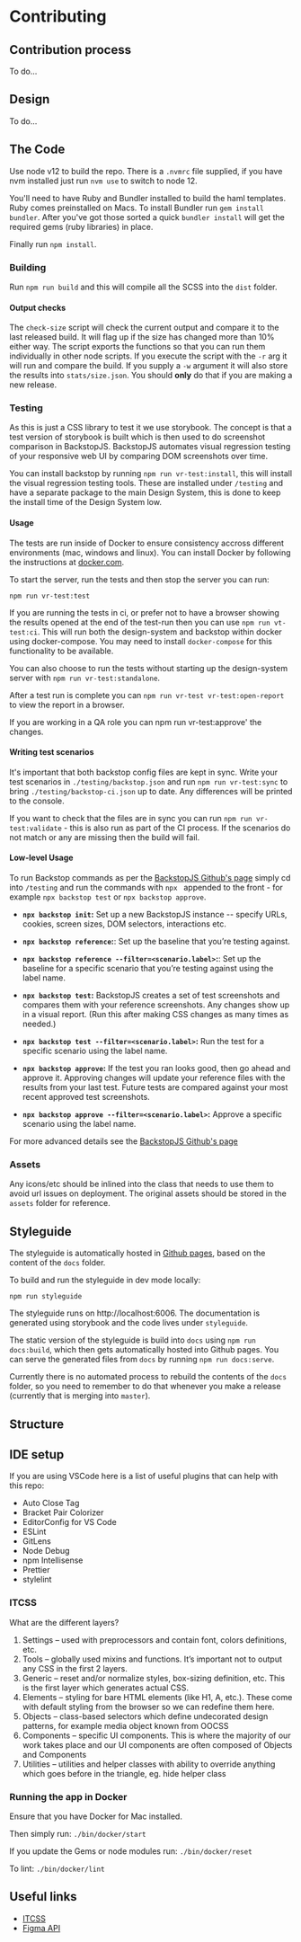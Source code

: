 # Contributing

## Contribution process

To do...

## Design

To do...

## The Code

Use node v12 to build the repo. There is a `.nvmrc` file supplied, if you have nvm installed just run `nvm use` to switch to node 12.

You'll need to have Ruby and Bundler installed to build the haml templates. Ruby comes preinstalled on Macs. To install Bundler run `gem install bundler`. After you've got those sorted a quick `bundler install` will get the required gems (ruby libraries) in place.

Finally run `npm install`.

### Building

Run `npm run build` and this will compile all the SCSS into the `dist` folder.

#### Output checks

The `check-size` script will check the current output and compare it to the last released build. It will flag up if the size has changed more than 10% either way. The script exports the functions so that you can run them individually in other node scripts. If you execute the script with the `-r` arg it will run and compare the build. If you supply a `-w` argument it will also store the results into `stats/size.json`. You should **only** do that if you are making a new release.

### Testing

As this is just a CSS library to test it we use storybook. The concept is that a test version of storybook is built which is then used to do screenshot comparison in BackstopJS. BackstopJS automates visual regression testing of your responsive web UI by comparing DOM screenshots over time.

You can install backstop by running `npm run vr-test:install`, this will install the visual regression testing tools. These are installed under `/testing` and have a separate package to the main Design System, this is done to keep the install time of the Design System low.

#### Usage

The tests are run inside of Docker to ensure consistency accross different environments (mac, windows and linux). You can install Docker by following the instructions at [docker.com](https://www.docker.com/products/docker-desktop).

To start the server, run the tests and then stop the server you can run:

```
npm run vr-test:test
```

If you are running the tests in ci, or prefer not to have a browser showing the results opened at the end of the test-run then you can use `npm run vt-test:ci`. This will run both the design-system and backstop within docker using docker-compose. You may need to install `docker-compose` for this functionality to be available.

You can also choose to run the tests without starting up the design-system server with `npm run vr-test:standalone`.

After a test run is complete you can `npm run vr-test vr-test:open-report` to view the report in a browser.

If you are working in a QA role you can npm run vr-test:approve' the changes.

#### Writing test scenarios

It's important that both backstop config files are kept in sync. Write your test scenarios in `./testing/backstop.json` and run `npm run vr-test:sync` to bring `./testing/backstop-ci.json` up to date. Any differences will be printed to the console.

If you want to check that the files are in sync you can run `npm run vr-test:validate` - this is also run as part of the CI process. If the scenarios do not match or any are missing then the build will fail.

#### Low-level Usage

To run Backstop commands as per the [BackstopJS Github's page](https://github.com/garris/BackstopJS) simply cd into `/testing` and run the commands with `npx ` appended to the front - for example `npx backstop test` or `npx backstop approve`.

- **`npx backstop init`:** Set up a new BackstopJS instance -- specify URLs, cookies, screen sizes, DOM selectors, interactions etc.

- **`npx backstop reference`:**: Set up the baseline that you’re testing against.

- **`npx backstop reference --filter=<scenario.label>`:**: Set up the baseline for a specific scenario that you’re testing against using the label name.

- **`npx backstop test`:** BackstopJS creates a set of test screenshots and compares them with your reference screenshots. Any changes show up in a visual report. (Run this after making CSS changes as many times as needed.)

- **`npx backstop test --filter=<scenario.label>`:** Run the test for a specific scenario using the label name.

-  **`npx backstop approve`:** If the test you ran looks good, then go ahead and approve it. Approving changes will update your reference files with the results from your last test. Future tests are compared against your most recent approved test screenshots.

-  **`npx backstop approve --filter=<scenario.label>`:** Approve a specific scenario using the label name.

For more advanced details see the [BackstopJS Github's page](https://github.com/garris/BackstopJS)


### Assets

Any icons/etc should be inlined into the class that needs to use them to avoid url issues on deployment. The original assets should  be stored in the `assets` folder for reference.


## Styleguide

The styleguide is automatically hosted in [Github pages](https://citizensadvice.github.io/design-system-testing/), based on the content of the `docs` folder.

To build and run the styleguide in dev mode locally:

```
npm run styleguide
```

The styleguide runs on http://localhost:6006. The documentation is generated using storybook and the code lives under `styleguide`.

The static version of the styleguide is build into `docs` using `npm run docs:build`, which then gets automatically hosted into Github pages. You can serve the generated files from `docs` by running `npm run docs:serve`.

Currently there is no automated process to rebuild the contents of the `docs` folder, so you need to remember to do that whenever you make a release (currently that is merging into `master`).

## Structure

## IDE setup

If you are using VSCode here is a list of useful plugins that can help with this repo:

* Auto Close Tag
* Bracket Pair Colorizer
* EditorConfig for VS Code
* ESLint
* GitLens
* Node Debug
* npm Intellisense
* Prettier
* stylelint

### ITCSS

What are the different layers?

1. Settings – used with preprocessors and contain font, colors definitions, etc.
2. Tools – globally used mixins and functions. It’s important not to output any CSS in the first 2 layers.
3. Generic – reset and/or normalize styles, box-sizing definition, etc. This is the first layer which generates actual CSS.
4. Elements – styling for bare HTML elements (like H1, A, etc.). These come with default styling from the browser so we can redefine them here.
5. Objects – class-based selectors which define undecorated design patterns, for example media object known from OOCSS
6. Components – specific UI components. This is where the majority of our work takes place and our UI components are often composed of Objects and Components
7. Utilities – utilities and helper classes with ability to override anything which goes before in the triangle, eg. hide helper class

### Running the app in Docker

Ensure that you have Docker for Mac installed.

Then simply run:
`./bin/docker/start`

If you update the Gems or node modules run:
`./bin/docker/reset`

To lint:
`./bin/docker/lint`

## Useful links

-   [ITCSS](https://www.xfive.co/blog/itcss-scalable-maintainable-css-architecture/)
-   [Figma API](https://blog.prototypr.io/design-tokens-with-figma-aef25c42430f)
